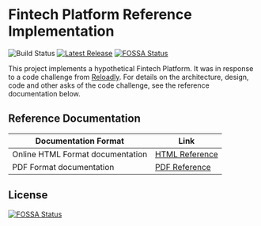 # Fintech Platform Reference Implementation

![Build Status](https://github.com/arunkpatra/reloadly-services/workflows/build/badge.svg)
[![Latest Release](https://img.shields.io/github/v/release/arunkpatra/reloadly-services?include_prereleases&sort=semver)](https://github.com/arunkpatra/reloadly-services/releases)
[![FOSSA Status](https://app.fossa.com/api/projects/git%2Bgithub.com%2Farunkpatra%2Freloadly-services.svg?type=shield)](https://app.fossa.com/projects/git%2Bgithub.com%2Farunkpatra%2Freloadly-services?ref=badge_shield)

This project implements a hypothetical Fintech Platform. It was in response to a code challenge from [Reloadly]. For
details on the architecture, design, code and other asks of the code challenge, see the reference documentation below.

## Reference Documentation

|Documentation Format| Link |
|--------------------|------|
|Online HTML Format documentation | [HTML Reference]|
|PDF Format documentation  | [PDF Reference]|

[Reloadly]: https://www.reloadly.com

[HTML Reference]: https://master.d219ur0ee5uhks.amplifyapp.com

[PDF Reference]: https://master.d219ur0ee5uhks.amplifyapp.com/pdf/reloadly-services.pdf

## License
[![FOSSA Status](https://app.fossa.com/api/projects/git%2Bgithub.com%2Farunkpatra%2Freloadly-services.svg?type=large)](https://app.fossa.com/projects/git%2Bgithub.com%2Farunkpatra%2Freloadly-services?ref=badge_large)